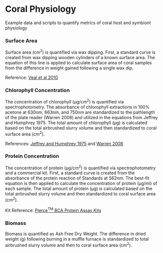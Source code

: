 # Coral Physiology
Example data and scripts to quantify metrics of coral host and symbiont physiology

### Surface Area
Surface area (cm<sup>2</sup>) is quantified via wax dipping. First, a standard curve is created from wax dipping wooden cylinders of a known surface area. The equation of this line is applied to calculate surface area of coral samples from the difference in weight gained following a single wax dip.

Reference: [Veal et al 2010](https://link.springer.com/article/10.1007/s00338-010-0647-9)


### Chlorophyll Concentration
The concentration of chlorophyll (μg/cm<sup>2</sup>) is quantified via spectrophotometry. The absorbance of chlorophyll extractions in 100% acetone at 630nm, 663nm, and 750nm are standardized to the pathlength of the plate reader (Warren 2008) and utilized in the equations from Jeffrey and Humphrey 1975. The total amount of chlorophyll (μg) is calculated based on the total airbrushed slurry volume and then standardized to coral surface area (cm<sup>2</sup>).  

References: [Jeffrey and Humphrey 1975](https://www.sciencedirect.com/science/article/abs/pii/S0015379617307783) and [Warren 2008](https://www.tandfonline.com/doi/full/10.1080/01904160802135092)


### Protein Concentration 
The concentration of protein (μg/cm<sup>2</sup>) is quantified via spectrophotometry and a commercial kit. First, a standard curve is created from the absorbance of the protein reaction of Standards at 562nm. The best-fit equation is then applied to calculate the concentration of protein (μg/ml) of each sample. The total amount of protein (μg) is calculated based on the total airbrushed slurry volume and then standardized to coral surface area (cm<sup>2</sup>).  

Kit Reference: [Pierce<sup>TM</sup> BCA Protein Assay Kits](https://www.thermofisher.com/order/catalog/product/23225)

### Biomass
Biomass is quantified as Ash Free Dry Weight. The difference in dried weight (g) following burning in a muffle furnace is standardized to total airbrushed slurry volume and then to coral surface area (cm<sup>2</sup>).  
